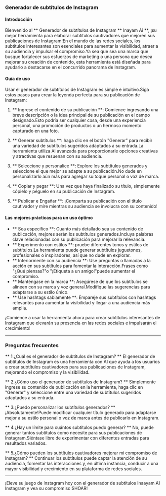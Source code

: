 ### Generador de subtítulos de Instagram

#### Introducción
Bienvenido al ** Generador de subtítulos de Instagram ** Inayam Ai **, ¡su mejor herramienta para elaborar subtítulos cautivadores que mejoren sus publicaciones de Instagram!En el mundo de las redes sociales, los subtítulos interesantes son esenciales para aumentar la visibilidad, atraer a su audiencia y impulsar el compromiso.Ya sea que sea una marca que busque fortalecer sus esfuerzos de marketing o una persona que desea mejorar su creación de contenido, esta herramienta está diseñada para ayudarlo a destacarse en el concurrido panorama de Instagram.

#### Guía de uso
Usar el generador de subtítulos de Instagram es simple e intuitivo.Siga estos pasos para crear la leyenda perfecta para su publicación de Instagram:

1. ** Ingrese el contenido de su publicación **: Comience ingresando una breve descripción o la idea principal de su publicación en el campo designado.Esto podría ser cualquier cosa, desde una experiencia personal, una promoción de productos o un hermoso momento capturado en una foto.

2. ** Generar subtítulos **: haga clic en el botón "Generar" para recibir una variedad de subtítulos sugeridos adaptados a su entrada.La herramienta utiliza AI avanzada para proporcionarle opciones creativas y atractivas que resuenan con su audiencia.

3. ** Seleccione y personalice **: Explore los subtítulos generados y seleccione el que mejor se adapte a su publicación.No dude en personalizarlo aún más para agregar su toque personal o voz de marca.

4. ** Copiar y pegar **: Una vez que haya finalizado su título, simplemente cópielo y péguelo en su publicación de Instagram.

5. ** Publicar e Engañar **: ¡Comparta su publicación con el título cautivador y mire mientras su audiencia se involucra con su contenido!

#### Las mejores prácticas para un uso óptimo
- ** Sea específico **: Cuanto más detallado sea su contenido de publicación, mejores serán los subtítulos generados.Incluya palabras clave relacionadas con su publicación para mejorar la relevancia.
- ** Experimento con estilos **: pruebe diferentes tonos y estilos de subtítulos.La herramienta puede generar subtítulos juguetones, profesionales o inspiradores, así que no dude en explorar.
- ** Interiormente con su audiencia **: Use preguntas o llamadas a la acción en sus subtítulos para fomentar la interacción.Frases como "¿Qué piensas?"o "¡Etiqueta a un amigo!"puede aumentar el compromiso.
- ** Manténgase en la marca **: Asegúrese de que los subtítulos se alineen con su marca y voz general.Modifique las sugerencias para adaptarse a su estilo único.
- ** Use hashtags sabiamente **: Empareje sus subtítulos con hashtags relevantes para aumentar la visibilidad y llegar a una audiencia más amplia.

¡Comience a usar la herramienta ahora para crear subtítulos interesantes de Instagram que elevarán su presencia en las redes sociales e impulsarán el crecimiento!

---

### Preguntas frecuentes

** 1.¿Cuál es el generador de subtítulos de Instagram? **
El generador de subtítulos de Instagram es una herramienta con AI que ayuda a los usuarios a crear subtítulos cautivadores para sus publicaciones de Instagram, mejorando el compromiso y la visibilidad.

** 2.¿Cómo uso el generador de subtítulos de Instagram? **
Simplemente ingrese su contenido de publicación en la herramienta, haga clic en "Generar" y seleccione entre una variedad de subtítulos sugeridos adaptados a su entrada.

** 3.¿Puedo personalizar los subtítulos generados? **
¡Absolutamente!Puede modificar cualquier título generado para adaptarse mejor a su estilo personal o voz de marca antes de publicarlo en Instagram.

** 4.¿Hay un límite para cuántos subtítulos puedo generar? **
No, puede generar tantos subtítulos como necesite para sus publicaciones de Instagram.Siéntase libre de experimentar con diferentes entradas para resultados variados.

** 5.¿Cómo pueden los subtítulos cautivadores mejorar mi compromiso de Instagram? **
Continuar los subtítulos puede captar la atención de su audiencia, fomentar las interacciones y, en última instancia, conducir a una mayor visibilidad y crecimiento en su plataforma de redes sociales.

---

¡Eleve su juego de Instagram hoy con el generador de subtítulos Inaayam AI Instagram y vea su compromiso SHOAR!